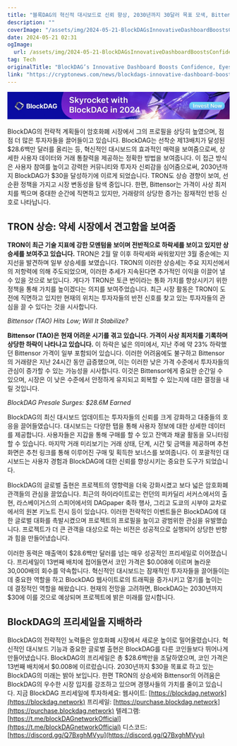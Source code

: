 ```yaml
---
title: "블록DAG의 혁신적 대시보드로 신뢰 향상, 2030년까지 30달러 목표 모색, Bittensor와 TRON 상승 트렌드를 가려냈습니다"
description: ""
coverImage: "/assets/img/2024-05-21-BlockDAGsInnovativeDashboardBoostsConfidenceEyes30Targetby2030OvershadowsBittensorTRONBullishTrend_thumbnail.png"
date: 2024-05-21 02:31
ogImage: 
  url: /assets/img/2024-05-21-BlockDAGsInnovativeDashboardBoostsConfidenceEyes30Targetby2030OvershadowsBittensorTRONBullishTrend_thumbnail.png
tag: Tech
originalTitle: "BlockDAG’s Innovative Dashboard Boosts Confidence, Eyes $30 Target by 2030, Overshadows Bittensor , TRON Bullish Trend"
link: "https://cryptonews.com/news/blockdags-innovative-dashboard-boosts-confidence-eyes-30-target-by-2030-overshadows-bittensor-tron-bullish-trend.htm"
---
```



![BlockDAG’s Innovative Dashboard Boosts Confidence, Eyes $30 Target by 2030, Overshadows Bittensor & TRON Bullish Trend](/assets/img/2024-05-21-BlockDAGsInnovativeDashboardBoostsConfidenceEyes30Targetby2030OvershadowsBittensorTRONBullishTrend_thumbnail.png)

BlockDAG의 전략적 계획들이 암호화폐 시장에서 그의 프로필을 상당히 높였으며, 점점 더 많은 투자자들을 끌어들이고 있습니다. BlockDAG는 선착순 제13배치가 달성된 $28.6백만 달러를 올리는 등, 혁신적인 대시보드의 효과적인 매력을 보여줌으로써, 상세한 사용자 데이터와 거래 통찰력을 제공하는 정확한 방법을 보여줍니다. 이 접근 방식은 사용자 참여를 높이고 강력한 커뮤니티와 투자자 신뢰감을 심어줌으로써, 2030년까지 BlockDAG가 $30을 달성하기에 이르게 되었습니다. TRON도 상승 경향이 보여, 선순환 정책을 가지고 시장 변동성을 탐색 중입니다. 한편, Bittensor는 가격이 사상 최저치를 찍으며 중대한 순간에 직면하고 있지만, 거래량의 상당한 증가는 잠재적인 반등 신호로 나타납니다.

## TRON 상승: 약세 시장에서 견고함을 보여줌

<div class="content-ad"></div>

**TRON이 최근 기술 지표에 강한 모멘텀을 보이며 전반적으로 하락세를 보이고 있지만 상승세를 보여주고 있습니다.** TRON은 2월 말 이후 하락세와 싸워왔지만 3월 중순에는 지지선을 발견하며 일부 상승세를 보였습니다. TRON의 이러한 상승세는 주요 지지선에서의 저항력에 의해 주도되었으며, 이러한 추세가 지속된다면 추가적인 이익을 이끌어 낼 수 있을 것으로 보입니다. 게다가 TRON은 토큰 번이라는 통화 가치를 향상시키기 위한 정책을 통해 가치를 높이겠다는 의지를 보여주었습니다. 최근 시장 활동은 TRON이 도전에 직면하고 있지만 현재의 위치는 투자자들의 반전 신호를 찾고 있는 투자자들의 관심을 끌 수 있다는 것을 시사합니다.

*Bittensor (TAO) Hits Low; Will It Stabilize?* 

**Bittensor (TAO)은 현재 어려운 시기를 겪고 있습니다. 가격이 사상 최저치를 기록하며 상당한 하락이 나타나고 있습니다.** 이 하락은 넓은 의미에서, 지난 주에 약 23% 하락했던 Bittensor 가격이 일부 포함되어 있습니다. 이러한 어려움에도 불구하고 Bittensor의 거래량은 지난 24시간 동안 급증했으며, 이는 이러한 낮은 가격 수준에서 투자자들의 관심이 증가할 수 있는 가능성을 시사합니다. 이것은 Bittensor에게 중요한 순간일 수 있으며, 시장은 이 낮은 수준에서 안정하게 유지되고 회복할 수 있는지에 대한 결정을 내릴 것입니다.

*BlockDAG Presale Surges: $28.6M Earned*

<div class="content-ad"></div>

BlockDAG의 최신 대시보드 업데이트는 투자자들의 신뢰를 크게 강화하고 대중들의 호응을 끌어들였습니다. 대시보드는 다양한 탭을 통해 사용자 정보에 대한 상세한 데이터를 제공합니다. 사용자들은 지갑을 통해 구매를 할 수 있고 잔액과 채굴 활동을 모니터링할 수 있습니다. 마지막 거래 미리보기는 거래 상태, 단계, 시간 및 금액을 제공하며 추천 화면은 추천 링크를 통해 이루어진 구매 및 획득한 보너스를 보여줍니다. 이 포괄적인 대시보드는 사용자 경험과 BlockDAG에 대한 신뢰를 향상시키는 중요한 도구가 되었습니다.

BlockDAG의 글로벌 출현은 프로젝트의 영향력을 더욱 강화시켰고 보다 넓은 암호화폐 관객들의 관심을 끌었습니다. 최근의 하이라이트로는 런던의 피카딜리 서커스에서의 출현, 라스베이거스의 스피어에서의 DAGpaper 축하 행사, 그리고 도쿄의 시부야 교차로에서의 원본 키노트 전시 등이 있습니다. 이러한 전략적인 이벤트들은 BlockDAG에 대한 글로벌 대화를 촉발시켰으며 프로젝트의 프로필을 높이고 광범위한 관심을 유발했습니다. 프로젝트가 더 큰 관객을 대상으로 하는 비전은 성공적으로 실행되어 상당한 반향과 힘을 만들어냈습니다.

이러한 동력은 매출액이 $28.6백만 달러를 넘는 매우 성공적인 프리세일로 이어졌습니다. 프리세일이 13번째 배치에 접어들면서 코인 가격은 $0.008에 이르며 놀라운 30,000배의 회수를 약속합니다. 혁신적인 대시보드는 잠재적인 투자자들을 끌어들이는 데 중요한 역할을 하고 BlockDAG 웹사이트로의 트래픽을 증가시키고 열기를 높이는 데 결정적인 역할을 해왔습니다. 현재의 전망을 고려하면, BlockDAG는 2030년까지 $30에 이를 것으로 예상되며 프로젝트에 밝은 미래를 암시합니다.

## BlockDAG의 프리세일을 지배하라

BlockDAG의 전략적인 노력들은 암호화폐 시장에서 새로운 높이로 밀어올렸습니다. 혁신적인 대시보드 기능과 중요한 글로벌 출현은 BlockDAG를 다른 코인들보다 뛰어나게 만들어냈습니다. BlockDAG의 프리세일은 총 $28.6백만을 조달하였으며, 코인 가격은 13번째 배치에서 $0.008에 이르렀습니다. 2030년까지 $30을 목표로 하고 있는 BlockDAG의 미래는 밝아 보입니다. 한편 TRON의 상승세와 Bittensor의 어려움은 BlockDAG의 우수한 시장 입지를 강조하고 있으며 경쟁사들의 가치를 줄이고 있습니다.
지금 BlockDAG 프리세일에 투자하세요:
웹사이트: [https://blockdag.network](https://blockdag.network)
프리세일: [https://purchase.blockdag.network](https://purchase.blockdag.network)
텔레그램: [https://t.me/blockDAGnetworkOfficial](https://t.me/blockDAGnetworkOfficial)
디스코드: [https://discord.gg/Q7BxghMVyu](https://discord.gg/Q7BxghMVyu)